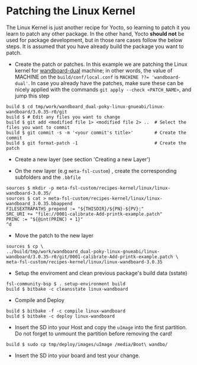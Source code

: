 # Patching the Linux Kernel

The Linux Kernel is just another recipe for Yocto, so learning to patch it you learn
to patch any other package. In the other hand, Yocto **should not** be used for 
package development, but in those rare cases follow the below steps. It is assumed
that you have already build the package you want to patch. 

* Create the patch or patches. In this example we are patching the
Linux kernel for [wandboard-dual](http://www.wandboard.org/) machine; in other
words, the value of MACHINE on the `build/conf/local.conf` is `MACHINE ??= 'wandboard-dual'`.
In case you already have the patches, make sure these can be nicely applied with the commands `git apply --check <PATCH_NAME>`, and jump
this step

~~~~{.bash}
build $ cd tmp/work/wandboard_dual-poky-linux-gnueabi/linux-wandboard/3.0.35-r0/git
build $ # Edit any files you want to change
build $ git add <modified file 1> <modified file 2> .. 	# Select the files you want to commit
build $ git commit -s -m '<your commit's title>'		# Create the commit
build $ git format-patch -1								# Create the patch
~~~~

* Create a new layer (see section 'Creating a new Layer')

* On the new layer (e.g `meta-fsl-custom`) , create the corresponding subfolders and the `.bbfile`

~~~~ {.bash}
sources $ mkdir -p meta-fsl-custom/recipes-kernel/linux/linux-wandboard-3.0.35/
sources $ cat > meta-fsl-custom/recipes-kernel/linux/linux-wandboard_3.0.35.bbappend
FILESEXTRAPATHS_prepend := "${THISDIR}/${PN}-${PV}:"
SRC_URI += "file://0001-calibrate-Add-printk-example.patch"
PRINC := "${@int(PRINC) + 1}"
^d
~~~~

* Move the patch to the new layer

~~~~{.bash}
sources $ cp \
../build/tmp/work/wandboard_dual-poky-linux-gnueabi/linux-wandboard/3.0.35-r0/git/0001-calibrate-Add-printk-example.patch \
meta-fsl-custom/recipes-kernel/linux/linux-wandboard-3.0.35
~~~~


* Setup the enviroment and clean previous package's build data (sstate)

~~~~{.bash}
fsl-community-bsp $ . setup-environment build
build $ bitbake -c cleansstate linux-wandboard
~~~~

* Compile and Deploy

~~~~
build $ bitbake -f -c compile linux-wandboard
build $ bitbake -c deploy linux-wandboard
~~~~

* Insert the SD into your Host and copy the `uImage` into the first partition. Do not
forget to unmount the partition before removing the card!

~~~~{.bash}
build $ sudo cp tmp/deploy/images/uImage /media/Boot\ wandbo/
~~~~

* Insert the SD into your board and test your change. 
